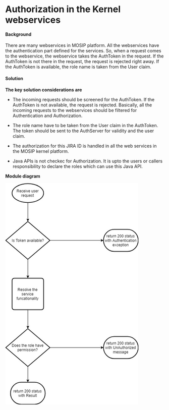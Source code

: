 ﻿# Authorization in the Kernel webservices

#### Background

There are many webservices in MOSIP platform. All the webservices have the authentication part defined for the services. So, when a request comes to the webservice, the webservice takes the AuthToken in the request. If the AuthToken is not there in the request, the request is rejected right away. If the AuthToken is available, the role name is taken from the User claim. 

#### Solution



**The key solution considerations are**


- The incoming requests should be screened for the AuthToken. If the AuthToken is not available, the request is rejected. Basically, all the incoming requests to the webservices should be filtered for Authentication and Authorization. 

- The role name have to be taken from the User claim in the AuthToken. The token should be sent to the AuthServer for validity and the user claim. 

- The authorization for this JIRA ID is handled in all the web services in the MOSIP kernel platform. 

- Java APIs is not checkec for Authorization. It is upto the users or callers responsibility to declare the roles which can use this Java API. 


**Module diagram**



![Module Diagram](_images/kernel-auth-fd.jpg)


